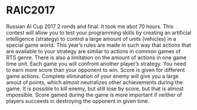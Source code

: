 # RAIC2017
Russian AI Cup 2017
2 ronds and final. It took me abot 70 hours.
This contest will allow you to test your programming skills by creating an artificial intelligence (strategy) to control a large amount of units (vehicles) in a special game world. This year’s rules are made in such way that actions that are available to your strategy are similar to actions in common games of RTS genre. There is also a limitation on the amount of actions in one game time unit. Each game you will confront another player’s strategy. You need to earn more score than your opponent to win. Score is given for different game actions. Complete elimination of your enemy will give you a large amout of points, which almost neutralizes other achievements during the game. It is possible to kill enemy, but still lose by score, but that is almost impossible. Score gained during the game is more important if neither of players succeeds in destroying the opponent in given time.
